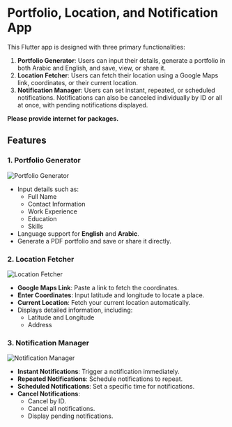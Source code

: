 # Portfolio, Location, and Notification App

This Flutter app is designed with three primary functionalities:

1. **Portfolio Generator**: Users can input their details, generate a portfolio in both Arabic and English, and save, view, or share it.
2. **Location Fetcher**: Users can fetch their location using a Google Maps link, coordinates, or their current location.
3. **Notification Manager**: Users can set instant, repeated, or scheduled notifications. Notifications can also be canceled individually by ID or all at once, with pending notifications displayed. 


**Please provide internet for packages.**

## Features

### 1. Portfolio Generator

![Portfolio Generator](./screen_shots/portfolio_generator.jpg)
- Input details such as:
    - Full Name
    - Contact Information
    - Work Experience
    - Education
    - Skills
- Language support for **English** and **Arabic**.
- Generate a PDF portfolio and save or share it directly.

### 2. Location Fetcher
![Location Fetcher](./screen_shots/location.jpg)
- **Google Maps Link**: Paste a link to fetch the coordinates.
- **Enter Coordinates**: Input latitude and longitude to locate a place.
- **Current Location**: Fetch your current location automatically.
- Displays detailed information, including:
    - Latitude and Longitude
    - Address

### 3. Notification Manager
![Notification Manager](./screen_shots/notification.jpg)

- **Instant Notifications**: Trigger a notification immediately.
- **Repeated Notifications**: Schedule notifications to repeat.
- **Scheduled Notifications**: Set a specific time for notifications.
- **Cancel Notifications**:
    - Cancel by ID.
    - Cancel all notifications.
    - Display pending notifications.


